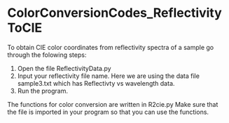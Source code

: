 # ColorConversionCodes_ReflectivityToCIE
To obtain CIE color coordinates from reflectivity spectra of a sample go through the folowing steps:

1) Open the file ReflectivityData.py
2) Input your reflectivity file name. Here we are using the data file sample3.txt which has Reflectivty vs wavelength data.
3) Run the program.

The functions for color conversion are written in R2cie.py 
Make sure that the file is imported in your program so that you can use the functions. 
